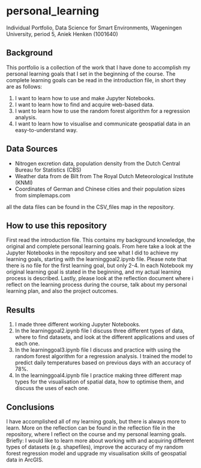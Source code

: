 # personal_learning
Individual Portfolio, Data Science for Smart Environments, Wageningen University, period 5, Aniek Henken (1001640)

## Background
This portfolio is a collection of the work that I have done to accomplish my personal learning goals that I set in the beginning of the course. The complete learning goals can be read in the introduction file, in short they are as follows: 

1. I want to learn how to use and make Jupyter Notebooks. 
2. I want to learn how to find and acquire web-based data.
3. I want to learn how to use the random forest algorithm for a regression analysis. 
4. I want to learn how to visualise and communicate geospatial data in an easy-to-understand way. 

## Data Sources 
- Nitrogen excretion data, population density from the Dutch Central Bureau for Statistics (CBS) 
- Weather data from de Bilt from The Royal Dutch Meteorological Institute (KNMI)
- Coordinates of German and Chinese cities and their population sizes from simplemaps.com

all the data files can be found in the CSV_files map in the repository. 

## How to use this repository 
First read the introduction file. This contains my background knowledge, the original and complete personal learning goals. From here take a look at the Jupyter Notebooks in the repository and see what I did to achieve my learning goals, starting with the learninggoal2.ipynb file. Please note that there is no file for the first learning goal, but only 2-4. In each Notebook my original learning goal is stated in the beginning, and my actual learning process is described. Lastly, please look at the reflection document where i reflect on the learning process during the course, talk about my personal learning plan, and also the project outcomes. 

## Results
1. I made three different working Jupyter Notebooks.
2. In the learninggoal2.ipynb file I discuss three different types of data, where to find datasets, and look at the different applications and uses of each one.
3. In the learninggoal3.ipynb file I discuss and practice with using the random forest algorithm for a regression analysis. I trained the model to predict daily temperatures based on previous days with an accuracy of 78%. 
4. In the learninggoal4.ipynb file I practice making three different map types for the visualisation of spatial data, how to optimise them, and discuss the uses of each one. 

## Conclusions
I have accomplished all of my learning goals, but there is always more to learn. More on the reflection can be found in the reflection file in the repository, where I reflect on the course and my personal learning goals. Briefly: I would like to learn more about working with and acquiring different types of datasets (e.g. shapefiles), improve the accuracy of my random forest regression model and upgrade my visualisation skills of geospatial data in ArcGIS.
